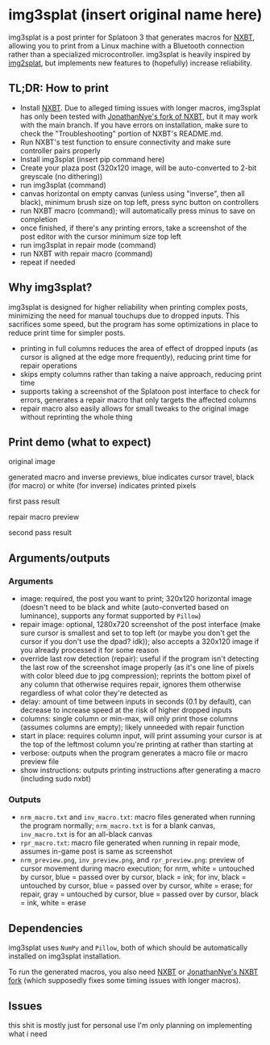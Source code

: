 # img3splat  (insert original name here)
img3splat is a post printer for Splatoon 3 that generates macros for [NXBT](https://github.com/Brikwerk/nxbt), allowing you to print from a Linux machine with a Bluetooth connection rather than a specialized microcontroller. img3splat is heavily inspired by [img2splat](https://github.com/JonathanNye/img2splat), but implements new features to (hopefully) increase reliability.

## TL;DR: How to print
- Install [NXBT](https://github.com/Brikwerk/nxbt). Due to alleged timing issues with longer macros, img3splat has only been tested with [JonathanNye's fork of NXBT](https://github.com/JonathanNye/nxbt), but it may work with the main branch. If you have errors on installation, make sure to check the "Troubleshooting" portion of NXBT's README.md.
- Run NXBT's test function to ensure connectivity and make sure controller pairs properly
- Install img3splat (insert pip command here)
- Create your plaza post (320x120 image, will be auto-converted to 2-bit greyscale (no dithering))
- run img3splat (command)
- canvas horizontal on empty canvas (unless using "inverse", then all black), minimum brush size on top left, press sync button on controllers
- run NXBT macro (command); will automatically press minus to save on completion
- once finished, if there's any printing errors, take a screenshot of the post editor with the cursor minimum size top left
- run img3splat in repair mode (command)
- run NXBT with repair macro (command)
- repeat if needed

## Why img3splat?
img3splat is designed for higher reliability when printing complex posts, minimizing the need for manual touchups due to dropped inputs. This sacrifices some speed, but the program has some optimizations in place to reduce print time for simpler posts.

- printing in full columns reduces the area of effect of dropped inputs (as cursor is aligned at the edge more frequently), reducing print time for repair operations
- skips empty columns rather than taking a naive approach, reducing print time
- supports taking a screenshot of the Splatoon post interface to check for errors, generates a repair macro that only targets the affected columns
- repair macro also easily allows for small tweaks to the original image without reprinting the whole thing

## Print demo (what to expect)
original image

generated macro and inverse previews, blue indicates cursor travel, black (for macro) or white (for inverse) indicates printed pixels

first pass result

repair macro preview

second pass result

## Arguments/outputs
### Arguments
- image: required, the post you want to print; 320x120 horizontal image (doesn't need to be black and white (auto-converted based on luminance), supports any format supported by `Pillow`)
- repair image: optional, 1280x720 screenshot of the post interface (make sure cursor is smallest and set to top left (or maybe you don't get the cursor if you don't use the dpad? idk)); also accepts a 320x120 image if you already processed it for some reason
- override last row detection (repair): useful if the program isn't detecting the last row of the screenshot image properly (as it's one line of pixels with color bleed due to jpg compression); reprints the bottom pixel of any column that otherwise requires repair, ignores them otherwise regardless of what color they're detected as 
- delay: amount of time between inputs in seconds (0.1 by default), can decrease to increase speed at the risk of higher dropped inputs
- columns: single column or min-max, will only print those columns (assumes columns are empty); likely unneeded with repair function
- start in place: requires column input, will print assuming your cursor is at the top of the leftmost column you're printing at rather than starting at
- verbose: outputs when the program generates a macro file or macro preview file
- show instructions: outputs printing instructions after generating a macro (including sudo nxbt)

### Outputs
- `nrm_macro.txt` and `inv_macro.txt`: macro files generated when running the program normally; `nrm_macro.txt` is for a blank canvas, `inv_macro.txt` is for an all-black canvas
- `rpr_macro.txt`: macro file generated when running in repair mode, assumes in-game post is same as screenshot
- `nrm_preview.png`, `inv_preview.png`, and `rpr_preview.png`: preview of cursor movement during macro execution; for nrm, white = untouched by cursor, blue = passed over by cursor, black = ink; for inv, black = untouched by cursor, blue = passed over by cursor, white = erase; for repair, gray = untouched by cursor, blue = passed over by cursor, black = ink, white = erase

## Dependencies
img3splat uses `NumPy` and `Pillow`, both of which should be automatically installed on img3splat installation.

To run the generated macros, you also need [NXBT](https://github.com/Brikwerk/nxbt) or [JonathanNye's NXBT fork](https://github.com/JonathanNye/nxbt) (which supposedly fixes some timing issues with longer macros).

## Issues
this shit is mostly just for personal use I'm only planning on implementing what i need
